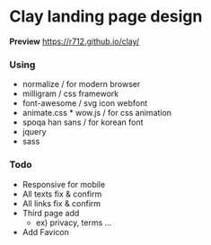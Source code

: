 # Clay landing page design

**Preview** https://r712.github.io/clay/


### Using

- normalize / for modern browser
- milligram / css framework
- font-awesome / svg icon webfont
- animate.css * wow.js / for css animation
- spoqa han sans / for korean font
- jquery
- sass


### Todo

- Responsive for mobile
- All texts fix & confirm
- All links fix & confirm
- Third page add
  - ex) privacy, terms ...
- Add Favicon

